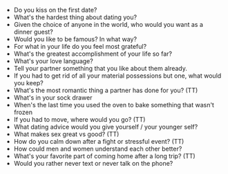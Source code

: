 - Do you kiss on the first date?
- What's the hardest thing about dating you?
- Given the choice of anyone in the world, who would you want as a dinner guest?
- Would you like to be famous? In what way?
- For what in your life do you feel most grateful?
- What's the greatest accomplishment of your life so far?
- What's your love language?
- Tell your partner something that you like about them already.
- If you had to get rid of all your material possessions but one, what would you keep?
- What's the most romantic thing a partner has done for you? (TT)
- What's in your sock drawer
- When's the last time you used the oven to bake something that wasn't frozen
- If you had to move, where would you go? (TT)
- What dating advice would you give yourself / your younger self?
- What makes sex great vs good? (TT)
- How do you calm down after a fight or stressful event? (TT)
- How could men and women understand each other better?
- What's your favorite part of coming home after a long trip? (TT)
- Would you rather never text or never talk on the phone?
